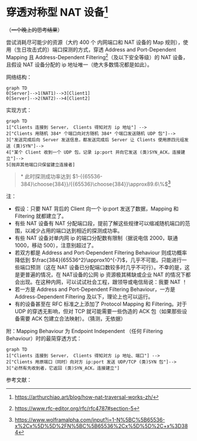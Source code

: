 

# 穿透对称型 NAT 设备[^3]

（~~一个晚上的思考结果~~）

尝试消耗尽可能少的资源（大约 400 个 内网端口和 NAT 设备的 Map 规则），使用（生日攻击式的）端口探测的方式，穿透 Address and Port-Dependent Mapping 且 Address-Dependent Filtering[^1]（及以下安全等级）的 NAT 设备，且假设 NAT 设备分配的 ip 地址唯一（绝大多数情况都是如此）。

网络结构：

```mermaid
graph TD
0[Server]-->1(NAT1)-->3[Client1]
0[Server]-->2(NAT2)-->4[Client2]
```



实现方式：

```mermaid
graph TD
1["Clients 连接到 Server， Clients 得知对方 ip 地址"] -->
2["Clients 用随机 384* 个端口向对方随机 384* 个端口发送随机 UDP 包"]-->
3["发送完成后向 Server 发送信息，都发送完成后 Server 让 Clients 使用原四元组发送 (类)SYN"]-->
4["某个 Client 收到一个 UDP 包，记录 ip:port 并向它发送 (类)SYN_ACK，连接建立"]-->
5[抛弃其他端口只保留建立连接者]
```

> \* 此时探测成功率达到 $1-{{65536-384}\choose{384}}/{{65536}\choose{384}}\approx89.6\%$[^2]

注：

- 假设：只要 NAT 背后的 Client 向一个 ip:port 发送了数据，Mapping 和 Filtering 就都建立了。
- 有些 NAT 设备有 NAT 分配端口段，提前了解这些规律可以缩减随机端口的范围，以减少占用的端口达到相近的探测成功率。
- 有些 NAT 设备对单内网 ip 的端口分配数有限制（据说电信 2000，联通 1000，移动 500），注意别超过了。
- 若双方都是 Address and Port-Dependent Filtering Behaviour 则成功概率降低到 $\frac{384}{65536^2}\approx10^{-7}$，几乎不可能。只能进行一些端口预测（这在 NAT 设备已分配端口数较多时几乎不可行）。不幸的是，这是更普遍的情况，在 NAT设备的公网 ip 资源极其稀缺或企业 NAT 的情况下都会出现。在这种内网，可以试试社会工程，跟领导或电信局说：我要 NAT ！
- 若一方是 Address and Port-Dependent Filtering Behaviour，一方是 Address-Dependent Filtering 及以下，理论上也可以运行。
- 有的设备甚至在 RFC 标准之上添加了 Protocol Mapping 和 Filtering。对于 UDP 的穿透无影响，但对 TCP 就可能需要一些伪造的 ACK 包（如果那些设备需要 ACK 包建立合法映射）。（猜测，无依据）



附：Mapping Behaviour 为 Endpoint Independent （任何 Filtering Behaviour）时的最简穿透方式：

```mermaid
graph TD
1["Clients 连接到 Server， Clients 得知对方 ip 地址、端口"] -->
2["Clients 用原端口（同时）向对方 ip:port 发送 UDP/TCP (类)SYN 包"]-->
3["必然有先收到者，它返回 (类)SYN_ACK，连接建立"]
```

参考文献：

[^1]:https://www.rfc-editor.org/rfc/rfc4787#section-5
[^2]:https://www.wolframalpha.com/input?i=1-N%5BC%5B65536-x%2Cx%5D%5D%2FN%5BC%5B65536%2Cx%5D%5D%2C+x%3D384
[^3]:https://arthurchiao.art/blog/how-nat-traversal-works-zh/
